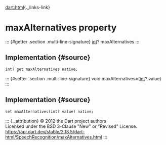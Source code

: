 [dart:html](../../dart-html/dart-html-library){._links-link}

maxAlternatives property
========================

::: {#getter .section .multi-line-signature}
[int](../../dart-core/int-class)? maxAlternatives
:::

Implementation {#source}
--------------

``` {.language-dart data-language="dart"}
int? get maxAlternatives native;
```

::: {#setter .section .multi-line-signature}
void maxAlternatives=([int](../../dart-core/int-class)? value)
:::

Implementation {#source}
--------------

``` {.language-dart data-language="dart"}
set maxAlternatives(int? value) native;
```

::: {._attribution}
© 2012 the Dart project authors\
Licensed under the BSD 3-Clause \"New\" or \"Revised\" License.\
<https://api.dart.dev/stable/2.18.5/dart-html/SpeechRecognition/maxAlternatives.html>
:::
